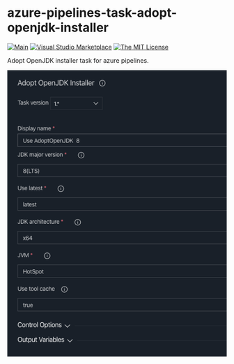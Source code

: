 # azure-pipelines-task-adopt-openjdk-installer

[![Main](https://github.com/hanabi1224/azure-pipelines-task-adopt-openjdk-installer/actions/workflows/main.yml/badge.svg)](https://github.com/hanabi1224/azure-pipelines-task-adopt-openjdk-installer/actions/workflows/main.yml)
[![Visual Studio Marketplace](https://vsmarketplacebadge.apphb.com/installs-short/hanabi1224.adopt-openjdk-installer.svg?style=flat-square)](https://marketplace.visualstudio.com/items?itemName=hanabi1224.adopt-openjdk-installer)
[![The MIT License](https://flat.badgen.net/badge/license/MIT/orange)](http://opensource.org/licenses/MIT)
<!-- [![Build status](https://img.shields.io/appveyor/ci/hanabi1224/azure-pipelines-task-adopt-openjdk-installer/master.svg)](https://ci.appveyor.com/project/hanabi1224/azure-pipelines-task-adopt-openjdk-installer) -->

Adopt OpenJDK installer task for azure pipelines.

![Image](https://raw.githubusercontent.com/hanabi1224/azure-pipelines-task-adopt-openjdk-installer/master/tasks/adopt-openjdk-installer/ss1.png)

